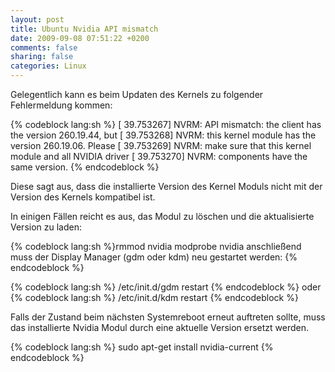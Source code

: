 ```yaml
---
layout: post
title: Ubuntu Nvidia API mismatch
date: 2009-09-08 07:51:22 +0200
comments: false
sharing: false
categories: Linux
---
```

Gelegentlich kann es beim Updaten des Kernels zu folgender Fehlermeldung kommen:

<!-- more -->

{% codeblock lang:sh %}
[ 39.753267] NVRM: API mismatch: the client has the version 260.19.44, but
[ 39.753268] NVRM: this kernel module has the version 260.19.06. Please
[ 39.753269] NVRM: make sure that this kernel module and all NVIDIA driver
[ 39.753270] NVRM: components have the same version.
{% endcodeblock %}

Diese sagt aus, dass die installierte Version des Kernel Moduls nicht mit der Version des Kernels kompatibel ist.

In einigen Fällen reicht es aus, das Modul zu löschen und die aktualisierte Version zu laden:

{% codeblock lang:sh %}rmmod nvidia
modprobe nvidia
anschließend muss der Display Manager (gdm oder kdm) neu gestartet werden:
{% endcodeblock %}


{% codeblock lang:sh %}
/etc/init.d/gdm restart
{% endcodeblock %}
oder
{% codeblock lang:sh %}
/etc/init.d/kdm restart
{% endcodeblock %}

Falls der Zustand beim nächsten Systemreboot erneut auftreten sollte, muss das installierte Nvidia Modul durch eine aktuelle Version ersetzt werden.

{% codeblock lang:sh %}
sudo apt-get install nvidia-current
{% endcodeblock %}